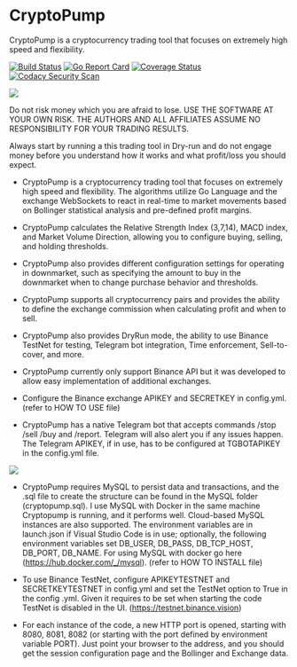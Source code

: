 # CryptoPump

CryptoPump is a cryptocurrency trading tool that focuses on extremely high speed and flexibility.

[![Build Status](https://app.travis-ci.com/aleibovici/cryptopump.svg?branch=main)](https://app.travis-ci.com/aleibovici/cryptopump)
[![Go Report Card](https://goreportcard.com/badge/github.com/aleibovici/cryptopump)](https://goreportcard.com/report/github.com/aleibovici/cryptopump)
[![Coverage Status](https://coveralls.io/repos/github/aleibovici/cryptopump/badge.svg?branch=main)](https://coveralls.io/github/aleibovici/cryptopump?branch=main)
[![Codacy Security Scan](https://github.com/aleibovici/cryptopump/actions/workflows/codacy-analysis.yml/badge.svg?branch=main)](https://github.com/aleibovici/cryptopump/actions/workflows/codacy-analysis.yml)

![](https://github.com/aleibovici/img/blob/main/cryptopump_screen.png?raw=true)

Do not risk money which you are afraid to lose. USE THE SOFTWARE AT YOUR OWN RISK. THE AUTHORS AND ALL AFFILIATES ASSUME NO RESPONSIBILITY FOR YOUR TRADING RESULTS.

Always start by running a this trading tool in Dry-run and do not engage money before you understand how it works and what profit/loss you should expect.

- CryptoPump is a cryptocurrency trading tool that focuses on extremely high speed and flexibility. The algorithms utilize Go Language and the exchange WebSockets to react in real-time to market movements based on Bollinger statistical analysis and pre-defined profit margins.

- CryptoPump calculates the Relative Strength Index (3,7,14), MACD index, and Market Volume Direction, allowing you to configure buying, selling, and holding thresholds.

- CryptoPump also provides different configuration settings for operating in downmarket, such as specifying the amount to buy in the downmarket when to change purchase behavior and thresholds.

- CryptoPump supports all cryptocurrency pairs and provides the ability to define the exchange commission when calculating profit and when to sell.

- CryptoPump also provides DryRun mode, the ability to use Binance TestNet for testing, Telegram bot integration, Time enforcement, Sell-to-cover, and more.

- CryptoPump currently only support Binance API but it was developed to allow easy implementation of additional exchanges.

- Configure the Binance exchange APIKEY and SECRETKEY in config.yml. (refer to HOW TO USE file)

- CryptoPump has a native Telegram bot that accepts commands /stop /sell /buy and /report. Telegram will also alert you if any issues happen. The Telegram APIKEY, if in use, has to be configured at TGBOTAPIKEY in the config.yml file. 

![](https://github.com/aleibovici/img/blob/b2c9390494906b8e83635a5f320dd48f67a48fbd/telegram_screenshot.jpg?raw=true)

- CryptoPump requires MySQL to persist data and transactions, and the .sql file to create the structure can be found in the MySQL folder (cryptopump.sql). I use MySQL with Docker in the same machine Cryptopump is running, and it performs well. Cloud-based MySQL instances are also supported. The environment variables are in launch.json if Visual Studio Code is in use; optionally, the following environment variables set DB_USER, DB_PASS, DB_TCP_HOST, DB_PORT, DB_NAME. For using MySQL with docker go here (<https://hub.docker.com/_/mysql>). (refer to HOW TO INSTALL file)

- To use Binance TestNet, configure APIKEYTESTNET and SECRETKEYTESTNET in config.yml and set the TestNet option to True in the config .yml. Given it requires to be set when starting the code TestNet is disabled in the UI. (<https://testnet.binance.vision>)

- For each instance of the code, a new HTTP port is opened, starting with 8080, 8081, 8082 (or starting with the port defined by environment variable PORT). Just point your browser to the address, and you should get the session configuration page and the Bollinger and Exchange data.
